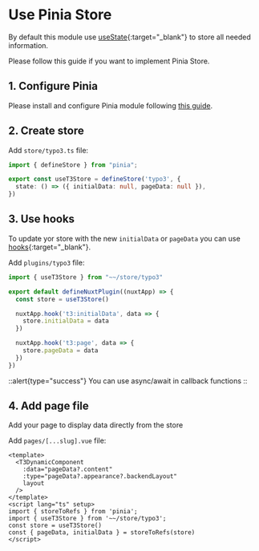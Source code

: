 # Use Pinia Store

By default this module use [useState](https://nuxt.com/docs/api/composables/use-state){:target="_blank"} to store all needed information.

Please follow this guide if you want to implement Pinia Store.

## 1. Configure Pinia

Please install and configure Pinia module following [this guide](https://pinia.vuejs.org/ssr/nuxt.html).


## 2. Create store

Add `store/typo3.ts` file:

```ts [store/typo3.ts]
import { defineStore } from "pinia";

export const useT3Store = defineStore('typo3', {
  state: () => ({ initialData: null, pageData: null }),
})
```

## 3. Use hooks

To update yor store with the new `initialData` or `pageData` you can use [hooks](https://nuxt.com/docs/guide/going-further/hooks){:target="_blank"}.

Add `plugins/typo3` file:

```js [plugins/typo3.ts]
import { useT3Store } from "~~/store/typo3"

export default defineNuxtPlugin((nuxtApp) => {
  const store = useT3Store()

  nuxtApp.hook('t3:initialData', data => {
    store.initialData = data
  })

  nuxtApp.hook('t3:page', data => {
    store.pageData = data
  })
})
```

::alert{type="success"}
You can use async/await in callback functions
::

## 4. Add page file
Add your page to display data directly from the store

Add `pages/[...slug].vue` file:

```vue [pages/[...slug].vue
<template>
  <T3DynamicComponent
    :data="pageData?.content"
    :type="pageData?.appearance?.backendLayout"
    layout
  />
</template>
<script lang="ts" setup>
import { storeToRefs } from 'pinia';
import { useT3Store } from '~~/store/typo3';
const store = useT3Store()
const { pageData, initialData } = storeToRefs(store)
</script>
```
